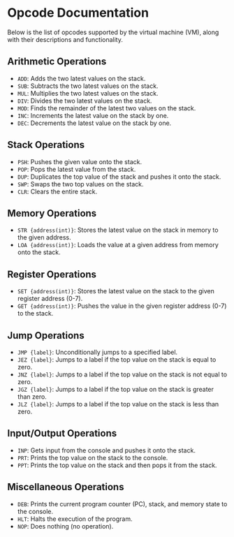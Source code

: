 Opcode Documentation
====================

Below is the list of opcodes supported by the virtual machine (VM), along with their descriptions and functionality.

Arithmetic Operations
---------------------

*   ```ADD```: Adds the two latest values on the stack.
*   ```SUB```: Subtracts the two latest values on the stack.
*   ```MUL```: Multiplies the two latest values on the stack.
*   ```DIV```: Divides the two latest values on the stack.
*   ```MOD```: Finds the remainder of the latest two values on the stack.
*   ```INC```: Increments the latest value on the stack by one.
*   ```DEC```: Decrements the latest value on the stack by one.

Stack Operations
---------------

*   ```PSH```: Pushes the given value onto the stack.
*   ```POP```: Pops the latest value from the stack.
*   ```DUP```: Duplicates the top value of the stack and pushes it onto the stack.
*   ```SWP```: Swaps the two top values on the stack.
*   ```CLR```: Clears the entire stack.

Memory Operations
---------------

*   ```STR {address(int)}```: Stores the latest value on the stack in memory to the given address.
*   ```LOA {address(int)}```: Loads the value at a given address from memory onto the stack.

Register Operations
---------------

*   ```SET {address(int)}```: Stores the latest value on the stack to the given register address (0-7).
*   ```GET {address(int)}```: Pushes the value in the given register address (0-7) to the stack.

Jump Operations
---------------

*   ```JMP {label}```: Unconditionally jumps to a specified label.
*   ```JEZ {label}```: Jumps to a label if the top value on the stack is equal to zero.
*   ```JNZ {label}```: Jumps to a label if the top value on the stack is not equal to zero.
*   ```JGZ {label}```: Jumps to a label if the top value on the stack is greater than zero.
*   ```JLZ {label}```: Jumps to a label if the top value on the stack is less than zero.

Input/Output Operations
-----------------------

*   ```INP```: Gets input from the console and pushes it onto the stack.
*   ```PRT```: Prints the top value on the stack to the console.
*   ```PPT```: Prints the top value on the stack and then pops it from the stack.

Miscellaneous Operations
------------------------

*   ```DEB```: Prints the current program counter (PC), stack, and memory state to the console.
*   ```HLT```: Halts the execution of the program.
*   ```NOP```: Does nothing (no operation).